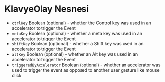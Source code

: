 # KlavyeOlay Nesnesi

* `ctrlKey` Boolean (optional) - whether the Control key was used in an accelerator to trigger the Event
* `metaKey` Boolean (optional) - whether a meta key was used in an accelerator to trigger the Event
* `shiftKey` Boolean (optional) - whether a Shift key was used in an accelerator to trigger the Event
* `altKey` Boolean (optional) - whether an Alt key was used in an accelerator to trigger the Event
* `triggeredByAccelerator` Boolean (optional) - whether an accelerator was used to trigger the event as opposed to another user gesture like mouse click
